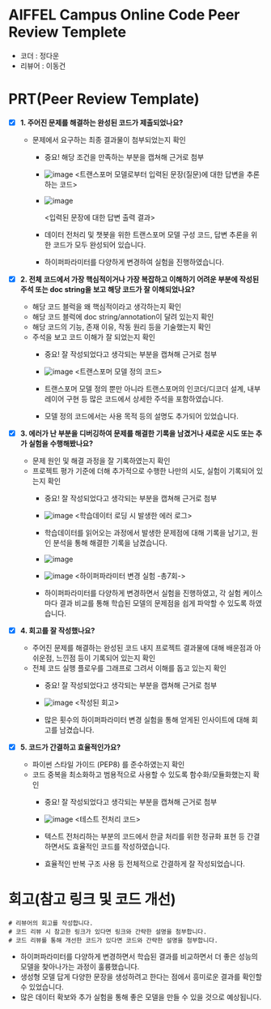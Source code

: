 # AIFFEL Campus Online Code Peer Review Templete
- 코더 : 정다운
- 리뷰어 : 이동건


# PRT(Peer Review Template)
- [x]  **1. 주어진 문제를 해결하는 완성된 코드가 제출되었나요?**
    - 문제에서 요구하는 최종 결과물이 첨부되었는지 확인
        - 중요! 해당 조건을 만족하는 부분을 캡쳐해 근거로 첨부
     
        - ![image](https://github.com/user-attachments/assets/a2592c55-26f1-48f8-b812-8cfb48b072ad) 
           <트랜스포머 모델로부터 입력된 문장(질문)에 대한 답변을 추론하는 코드>
        - ![image](https://github.com/user-attachments/assets/6cc15afd-b04a-4f63-a917-e28665c00c43)
          
           <입력된 문장에 대한 답변 출력 결과>
        - 데이터 전처리 및 챗봇을 위한 트랜스포머 모델 구성 코드, 답변 추론을 위한 코드가 모두 완성되어 있습니다.
        - 하이퍼파라미터를 다양하게 변경하여 실험을 진행하였습니다.
    
- [x]  **2. 전체 코드에서 가장 핵심적이거나 가장 복잡하고 이해하기 어려운 부분에 작성된 
주석 또는 doc string을 보고 해당 코드가 잘 이해되었나요?**
    - 해당 코드 블럭을 왜 핵심적이라고 생각하는지 확인
    - 해당 코드 블럭에 doc string/annotation이 달려 있는지 확인
    - 해당 코드의 기능, 존재 이유, 작동 원리 등을 기술했는지 확인
    - 주석을 보고 코드 이해가 잘 되었는지 확인
        - 중요! 잘 작성되었다고 생각되는 부분을 캡쳐해 근거로 첨부
     
        - ![image](https://github.com/user-attachments/assets/13450cc6-0b10-4c03-8119-85fb310aa20c)
          <트랜스포머 모델 정의 코드>
     
        - 트랜스포머 모델 정의 뿐만 아니라 트랜스포머의 인코더/디코더 설계, 내부 레이어 구현 등 많은 코드에서 상세한 주석을 포함하였습니다.
        - 모델 정의 코드에서는 사용 목적 등의 설명도 추가되어 있었습니다.
        
- [x]  **3. 에러가 난 부분을 디버깅하여 문제를 해결한 기록을 남겼거나
새로운 시도 또는 추가 실험을 수행해봤나요?**
    - 문제 원인 및 해결 과정을 잘 기록하였는지 확인
    - 프로젝트 평가 기준에 더해 추가적으로 수행한 나만의 시도, 
    실험이 기록되어 있는지 확인
        - 중요! 잘 작성되었다고 생각되는 부분을 캡쳐해 근거로 첨부
     
        - ![image](https://github.com/user-attachments/assets/4b653579-a593-40a8-ae64-f41319d5f3ef)
          <학습데이터 로딩 시 발생한 에러 로그>
        - 학습데이터를 읽어오는 과정에서 발생한 문제점에 대해 기록을 남기고, 원인 분석을 통해 해결한 기록을 남겼습니다.
     
        - ![image](https://github.com/user-attachments/assets/44c2dca5-220b-40b7-aced-88fb2d44127c)
        - ![image](https://github.com/user-attachments/assets/1837b8f1-70a5-4c33-a434-8d36fe6a0fad)
          <하이퍼파라미터 변경 실험 -총7회->
     
        - 하이퍼파라미터를 다양하게 변경하면서 실험을 진행하였고, 각 실험 케이스마다 결과 비교를 통해 학습된 모델의 문제점을 쉽게 파악할 수 있도록 하였습니다.
        
- [x]  **4. 회고를 잘 작성했나요?**
    - 주어진 문제를 해결하는 완성된 코드 내지 프로젝트 결과물에 대해
    배운점과 아쉬운점, 느낀점 등이 기록되어 있는지 확인
    - 전체 코드 실행 플로우를 그래프로 그려서 이해를 돕고 있는지 확인
        - 중요! 잘 작성되었다고 생각되는 부분을 캡쳐해 근거로 첨부
     
        - ![image](https://github.com/user-attachments/assets/57947f55-9f10-4850-8396-a95c02702a08)
          <작성된 회고>
     
        - 많은 횟수의 하이퍼파라미터 변경 실험을 통해 얻게된 인사이트에 대해 회고를 남겼습니다.
        
- [x]  **5. 코드가 간결하고 효율적인가요?**
    - 파이썬 스타일 가이드 (PEP8) 를 준수하였는지 확인
    - 코드 중복을 최소화하고 범용적으로 사용할 수 있도록 함수화/모듈화했는지 확인
        - 중요! 잘 작성되었다고 생각되는 부분을 캡쳐해 근거로 첨부
     
        - ![image](https://github.com/user-attachments/assets/2f46bf27-b9fc-4305-a6fa-b325b3d6180e)
          <테스트 전처리 코드>
     
        - 텍스트 전처리하는 부분의 코드에서 한글 처리를 위한 정규화 표현 등 간결하면서도 효율적인 코드를 작성하였습니다.
        - 효율적인 반복 구조 사용 등 전체적으로 간결하게 잘 작성되었습니다.



# 회고(참고 링크 및 코드 개선)
```
# 리뷰어의 회고를 작성합니다.
# 코드 리뷰 시 참고한 링크가 있다면 링크와 간략한 설명을 첨부합니다.
# 코드 리뷰를 통해 개선한 코드가 있다면 코드와 간략한 설명을 첨부합니다.
```

- 하이퍼파라미터를 다양하게 변경하면서 학습된 결과를 비교하면서 더 좋은 성능의 모델을 찾아나가는 과정이 훌륭했습니다.
- 생성형 모델 답게 다양한 문장을 생성하려고 한다는 점에서 흥미로운 결과를 확인할 수 있었습니다.
- 많은 데이터 확보와 추가 실험을 통해 좋은 모델을 만들 수 있을 것으로 예상됩니다.
